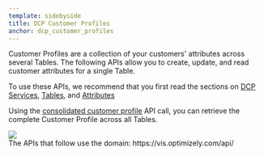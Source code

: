 ```yaml
---
template: sidebyside
title: DCP Customer Profiles
anchor: dcp_customer_profiles
---
```


Customer Profiles are a collection of your customers' attributes across several Tables. The following APIs allow
you to create, update, and read customer attributes for a single Table.

To use these APIs, we recommend that you first read the sections on
[DCP Services](#dcp_services), [Tables](#dcp_tables),
and [Attributes](#dcp_attributes)

Using the [consolidated customer profile](#consolidated-profile) API call, you can retrieve
the complete Customer Profile across all Tables.

<img src="/assets/img/dcp/customer_profiles.png">

<div class="attention attention--warning push--bottom">
The APIs that follow use the domain: https://vis.optimizely.com/api/
</div>
